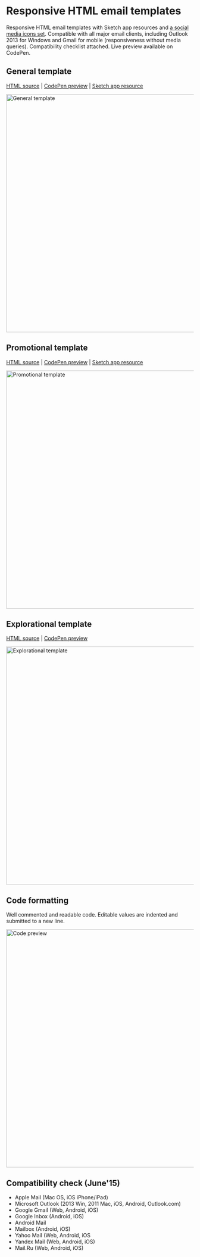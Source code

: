 # Responsive HTML email templates
Responsive HTML email templates with Sketch app resources and [a social media icons set](https://github.com/konsav/social-icons/). Compatible with all major email clients, including Outlook 2013 for Windows and Gmail for mobile (responsiveness without media queries). Compatibility checklist attached. Live preview available on CodePen.

## General template
[HTML source](https://github.com/konsav/email-templates/blob/master/general.html) |
[CodePen preview](http://codepen.io/konsav/pen/yNVyOG) |
[Sketch app resource](https://raw.githubusercontent.com/konsav/email-templates/master/sketch/general-email-template.sketch)

<img src="https://raw.githubusercontent.com/konsav/email-templates/master/preview/general.png" alt="General template" width="640">

## Promotional template
[HTML source](https://github.com/konsav/email-templates/blob/master/promotional.html) |
[CodePen preview](http://codepen.io/konsav/pen/gpggmY) |
[Sketch app resource](https://raw.githubusercontent.com/konsav/email-templates/master/sketch/promotional-email-template.sketch)

<img src="https://raw.githubusercontent.com/konsav/email-templates/master/preview/promotional.png" alt="Promotional template" width="640">

## Explorational template
[HTML source](https://github.com/konsav/email-templates/blob/master/explorational.html) |
[CodePen preview](http://codepen.io/konsav/pen/PqjVvE)

<img src="https://raw.githubusercontent.com/konsav/email-templates/master/preview/explorational.png" alt="Explorational template" width="640">

## Code formatting
Well commented and readable code. Editable values are indented and submitted to a new line.

<img src="https://raw.githubusercontent.com/konsav/email-templates/master/preview/code.png" alt="Code preview" width="640">

## Сompatibility check (June'15)
* Apple Mail (Mac OS, iOS iPhone/iPad)
* Microsoft Outlook (2013 Win, 2011 Mac, iOS, Android, Outlook.com)
* Google Gmail (Web, Android, iOS)
* Google Inbox (Android, iOS)
* Android Mail
* Mailbox (Android, iOS)
* Yahoo Mail (Web, Android, iOS
* Yandex Mail (Web, Android, iOS)
* Mail.Ru (Web, Android, iOS)